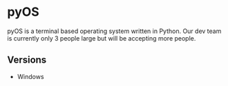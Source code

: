 # pyOS

pyOS is a terminal based operating system written in Python. Our dev team is currently only 3 people large but will be accepting more people.

## Versions

* Windows
